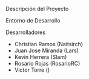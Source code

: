 Descripción del Proyecto 

Entorno de Desarrollo

Desarrolladores
* Christian Ramos (Naitsirch)
* Juan Jose Miranda (Lars)
* Kevin Herrera (Slam)
* Rosario Rojas (RosarioRC)
* Victor Torre () 


